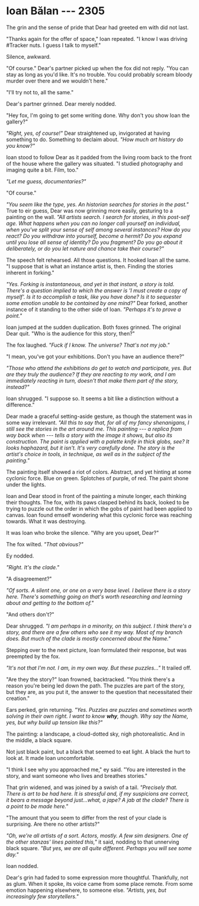 # Ioan Bălan --- 2305

The grin and the sense of pride that Dear had greeted em with did not last.

"Thanks again for the offer of space," Ioan repeated. "I know I was driving \#Tracker nuts. I guess I talk to myself."

Silence, awkward.

"Of course." Dear's partner picked up when the fox did not reply. "You can stay as long as you'd like. It's no trouble. You could probably scream bloody murder over there and we wouldn't here."

"I'll try not to, all the same."

Dear's partner grinned. Dear merely nodded.

"Hey fox, I'm going to get some writing done. Why don't you show Ioan the gallery?"

*"Right, yes, of course!"* Dear straightened up, invigorated at having something to do. Something to declaim about. *"How much art history do you know?"*

Ioan stood to follow Dear as it padded from the living room back to the front of the house where the gallery was situated. "I studied photography and imaging quite a bit. Film, too."

*"Let me guess, documentaries?"*

"Of course."

*"You seem like the type, yes. An historian searches for stories in the past."* True to eir guess, Dear was now grinning more easily, gesturing to a painting on the wall. *"All artists search. I search for stories, in this post-self age. What happens when you can no longer call yourself an individual, when you've split your sense of self among several instances? How do you react? Do you withdraw into yourself, become a hermit? Do you expand until you lose all sense of identity? Do you fragment? Do you go about it deliberately, or do you let nature and chance take their course?"*

The speech felt rehearsed. All those questions. It hooked Ioan all the same. "I suppose that is what an instance artist is, then. Finding the stories inherent in forking."

*"Yes. Forking is instantaneous, and yet in that instant, a story is told. There's a question implied to which the answer is 'I must create a copy of myself'. Is it to accomplish a task, like you have done? Is it to sequester some emotion unable to be contained by one mind?"* Dear forked, another instance of it standing to the other side of Ioan. *"Perhaps it's to prove a point."*

Ioan jumped at the sudden duplication. Both foxes grinned. The original Dear quit. "Who is the audience for this story, then?"

The fox laughed. *"Fuck if I know. The universe? That's not my job."*

"I mean, you've got your exhibitions. Don't you have an audience there?"

*"Those who attend the exhibitions do get to watch and participate, yes. But are they truly the audience? If they are reacting to my work, and I am immediately reacting in turn, doesn't that make them part of the story, instead?"*

Ioan shrugged. "I suppose so. It seems a bit like a distinction without a difference."

Dear made a graceful setting-aside gesture, as though the statement was in some way irrelevant. *"All this to say that, for all of my fancy shenanigans, I still see the stories in the art around me. This painting --- a replica from way back when --- tells a story with the image it shows, but also its construction. The paint is applied with a palette knife in thick globs, see? It looks haphazard, but it isn't. It's very carefully done. The story is the artist's choice in tools, in technique, as well as in the subject of the painting."*

The painting itself showed a riot of colors. Abstract, and yet hinting at some cyclonic force. Blue on green. Splotches of purple, of red. The paint shone  under the lights.

Ioan and Dear stood in front of the painting a minute longer, each thinking their thoughts. The fox, with its paws clasped behind its back, looked to be trying to puzzle out the order in which the gobs of paint had been applied to canvas. Ioan found emself wondering what this cyclonic force was reaching towards. What it was destroying.

It was Ioan who broke the silence. "Why are you upset, Dear?"

The fox wilted. *"That obvious?"*

Ey nodded.

*"Right. It's the clade."*

"A disagreement?"

*"Of sorts. A silent one, or one on a very base level. I believe there is a story here. There's something going on that's worth researching and learning about and getting to the bottom of."*

"And others don't?"

Dear shrugged. *"I am perhaps in a minority, on this subject. I think there's a story, and there are a few others who see it my way. Most of my branch does. But much of the clade is mostly concerned about the Name."*

Stepping over to the next picture, Ioan formulated their response, but was preempted by the fox.

*"It's not that I'm not. I am, in my own way. But these puzzles..."* It trailed off.

"Are they the story?" Ioan frowned, backtracked. "You think there's a reason you're being led down the path. The puzzles are part of the story, but they are, as you put it, the answer to the question that necessitated their creation."

Ears perked, grin returning. *"Yes. Puzzles are puzzles and sometimes worth solving in their own right. I want to know **why**, though. Why say the Name, yes, but why build up tension like this?"*

The painting: a landscape, a cloud-dotted sky, nigh photorealistic. And in the middle, a black square.

Not just black paint, but a black that seemed to eat light. A black the hurt to look at. It made Ioan uncomfortable.

"I think I see why you approached me," ey said. "You are interested in the story, and want someone who lives and breathes stories."

That grin widened, and was joined by a swish of a tail. *"Precisely that. There is art to be had here. It is stressful and, if my suspicions are correct, it bears a message beyond just...what, a jape? A jab at the clade? There is a point to be made here."*

"The amount that you seem to differ from the rest of your clade is surprising. Are there no other artists?"

*"Oh, we're all artists of a sort. Actors, mostly. A few sim designers. One of the other stanzas' lines painted this,"* it said, nodding to that unnerving black square. *"But yes, we are all quite different. Perhaps you will see some day."*

Ioan nodded.

Dear's grin had faded to some expression more thoughtful. Thankfully, not as glum. When it spoke, its voice came from some place remote. From some emotion happening elsewhere, to someone else. *"Artists, yes, but increasingly few storytellers."*
